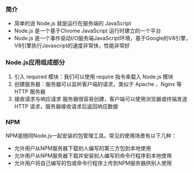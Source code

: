 ### 简介

* 简单的说 Node.js 就是运行在服务端的 JavaScript
* Node.js 是一个基于Chrome JavaScript 运行时建立的一个平台
* Node.js 是一个事件驱动I/O服务端JavaScript环境，基于Google的V8引擎，V8引擎执行Javascript的速度非常快，性能非常好

### Node.js应用组成部分

1. 引入 required 模块：我们可以使用 require 指令来载入 Node.js 模块
2. 创建服务器：服务器可以监听客户端的请求，类似于 Apache 、Nginx 等 HTTP 服务器
3. 接收请求与响应请求 服务器很容易创建，客户端可以使用浏览器或终端发送 HTTP 请求，服务器接收请求后返回响应数据

### NPM

NPM是随同Node.js一起安装的包管理工具。常见的使用场景有以下几种：
* 允许用户从NPM服务器下载别人编写的第三方包到本地使用
* 允许用户从NPM服务器下载并安装别人编写的命令行程序到本地使用
* 允许用户将自己编写的包或命令行程序上传到NPM服务器供别人使用
